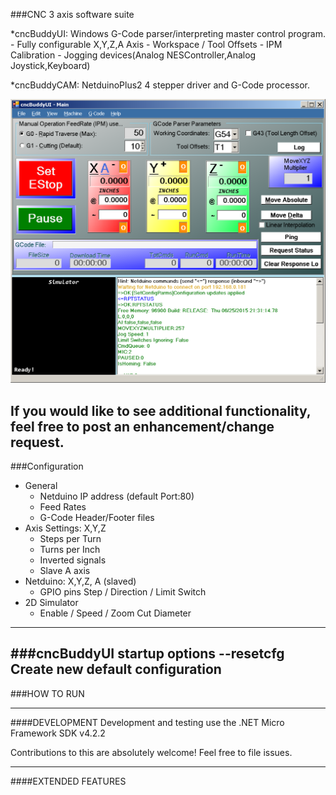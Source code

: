 
###CNC 3 axis software suite

*cncBuddyUI: Windows G-Code parser/interpreting master control program. 
    - Fully configurable X,Y,Z,A Axis
    - Workspace / Tool Offsets
    - IPM Calibration
    - Jogging devices(Analog NESController,Analog Joystick,Keyboard)

*cncBuddyCAM: NetduinoPlus2 4 stepper driver and G-Code processor.

![cncBuddyUI](/images/cncBuddyUI.png)

If you would like to see additional functionality, feel free to post an enhancement/change request.
------------------------------------
###Configuration
* General
    - Netduino IP address (default Port:80)
    - Feed Rates
    - G-Code Header/Footer files
* Axis Settings: X,Y,Z
    - Steps per Turn
    - Turns per Inch
    - Inverted signals
    - Slave A axis
* Netduino: X,Y,Z, A (slaved)
    - GPIO pins Step / Direction / Limit Switch
* 2D Simulator
    - Enable / Speed / Zoom Cut Diameter
------------------------------------
###cncBuddyUI startup options 
 --resetcfg			Create new default configuration
------------------------------------
###HOW TO RUN
 
------------------------------------
####DEVELOPMENT
Development and testing use the .NET Micro Framework SDK v4.2.2

Contributions to this are absolutely welcome! Feel free to file issues.
 
------------------------------------
####EXTENDED FEATURES